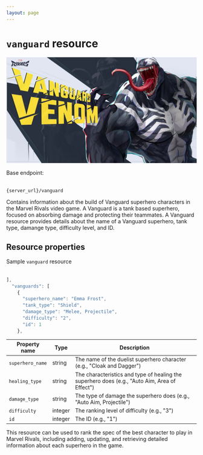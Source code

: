```yaml
---
layout: page
---
```


# `vanguard` resource

![alt text](<../media/Vanguard 3.png>)

Base endpoint:

```shell

{server_url}/vanguard
```

Contains information about the build of Vanguard superhero characters in the Marvel Rivals video game. A Vanguard 
is a tank based superhero, focused on absorbing damage and protecting their teammates. A Vanguard resource 
provides details about the name of a Vanguard superhero, tank type, damange type, difficulty level, and ID.

## Resource properties

Sample `vanguard` resource

```js

],
  "vanguards": [
    {
      "superhero_name": "Emma Frost",
      "tank_type": "Shield",
      "damage_type": "Melee, Projectile",
      "difficulty": "2",
      "id": 1
    },
```

| Property name    | Type     | Description                                                                                 |
|------------------|----------|---------------------------------------------------------------------------------------------|
| `superhero_name` | string   | The name of the duelist superhero character (e.g., "Cloak and Dagger")                      |
| `healing_type`   | string   | The characteristics and type of healing the superhero does (e.g., "Auto Aim, Area of Effect") |
| `damage_type`    | string   | The type of damage the superhero does (e.g., "Auto Aim, Projectile")                        |
| `difficulty`     | integer  | The ranking level of difficulty (e.g., "3")                                                 |
| `id`             | integer  | The ID (e.g., "1")                                                                          |


This resource can be used to rank the spec of the best character to play in Marvel Rivals, including adding, updating, and 
retrieving detailed 
information about each superhero in the game.


